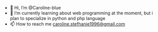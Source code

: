 - 👋 Hi, I’m @Caroline-blue
- 🌱 I’m currently learning about web programming at the moment, but i plan to specialize in python and php language
- 📫 How to reach me caroline.stefhanie1996@gmail.com

<!---
Caroline-blue/Caroline-blue is a ✨ special ✨ repository because its `README.md` (this file) appears on your GitHub profile.
You can click the Preview link to take a look at your changes.
--->

